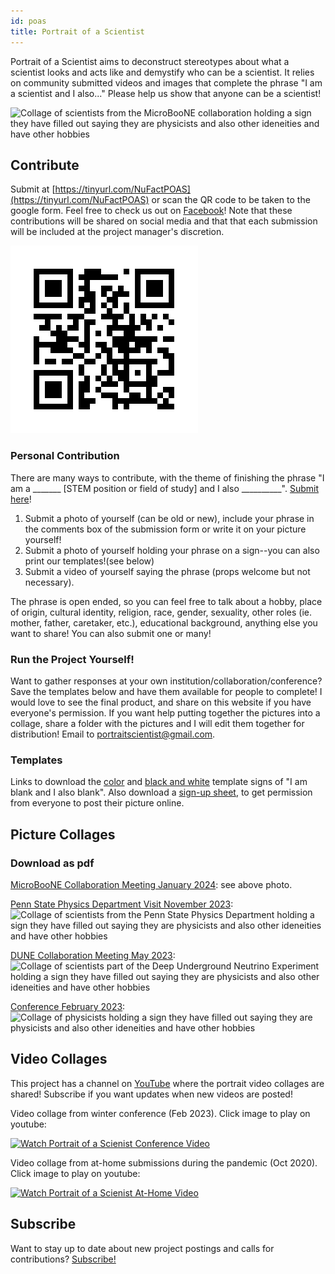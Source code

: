 ```yaml
---
id: poas
title: Portrait of a Scientist
---
```


Portrait of a Scientist aims to deconstruct stereotypes about what a scientist looks and acts like and demystify who can be a scientist. It relies on community submitted videos and images that complete the phrase "I am a scientist and I also..." Please help us show that anyone can be a scientist!

![Collage of scientists from the MicroBooNE collaboration holding a sign they have filled out saying they are physicists and also other ideneities and have other hobbies](./assets/POAS_uboone.png)

## Contribute ##

Submit at [https://tinyurl.com/NuFactPOAS](https://tinyurl.com/NuFactPOAS) or scan the QR code to be taken to the google form. Feel free to check us out on [Facebook](https://www.facebook.com/PortraitOfAScientist)! Note that these contributions will be shared on social media and that that each submission will be included at the project manager's discretion. 

![QR code that links to project submisstion goole form](./assets/Submit_to_POAS.png)

### Personal Contribution ###

There are many ways to contribute, with the theme of finishing the phrase "I am a _______ [STEM position or field of study] and I also __________". [Submit here](https://forms.gle/Ze1eJA6T8jBqQtkB9)!

1. Submit a photo of yourself (can be old or new), include your phrase in the comments box of the submission form or write it on your picture yourself!
2. Submit a photo of yourself holding your phrase on a sign--you can also print our templates!(see below)
3. Submit a video of yourself saying the phrase (props welcome but not necessary).

The phrase is open ended, so you can feel free to talk about a hobby, place of origin, cultural identity, religion, race, gender, sexuality, other roles (ie. mother, father, caretaker, etc.), educational background, anything else you want to share! You can also submit one or many!

### Run the Project Yourself! ###

Want to gather responses at your own institution/collaboration/conference? Save the templates below and have them available for people to complete! I would love to see the final product, and share on this website if you have everyone's permission. If you want help putting together the pictures into a collage, share a folder with the pictures and I will edit them together for distribution! Email to portraitscientist@gmail.com.

### Templates ###
Links to download the [color](./assets/Portrait-of-a-Scientist_Template_Color.pdf) and [black and white](./assets/Portrait-of-a-Scientist_Template_BW.pdf) template signs of "I am blank and I also blank". Also download a [sign-up sheet](./assets/POAS_SignUp_Sheets.pdf), to get permission from everyone to post their picture online.

## Picture Collages ##

### Download as pdf ##

[MicroBooNE Collaboration Meeting January 2024](./assets/POAS_uboone.pdf):
see above photo. 

[Penn State Physics Department Visit November 2023](./assets/PennState_POAS.pdf):
![Collage of scientists from the Penn State Physics Department holding a sign they have filled out saying they are physicists and also other ideneities and have other hobbies](./assets/PennState_POAS.png)

[DUNE Collaboration Meeting May 2023](./assets/POAS_DUNE_4x3_FINAL.pdf):
![Collage of scientists part of the Deep Underground Neutrino Experiment holding a sign they have filled out saying they are physicists and also other ideneities and have other hobbies](./assets/POAS_DUNE_4x3_FINAL.png)

[Conference February 2023](./assets/PortraitOfAScientist_LakeLouise2023-compressed.pdf):
![Collage of physicists holding a sign they have filled out saying they are physicists and also other ideneities and have other hobbies](./assets/PortraitOfAScientist_LakeLouise2023-compressed.png)

## Video Collages ## 

This project has a channel on [YouTube](https://www.youtube.com/@portraitofascientist3539) where the portrait video collages are shared! Subscribe if you want updates when new videos are posted!

Video collage from winter conference (Feb 2023). Click image to play on youtube: <br />  

[![Watch Portrait of a Scienist Conference Video](https://img.youtube.com/vi/fxWe5EV_vhg/0.jpg)](https://www.youtube.com/watch?v=fxWe5EV_vhg&ab_channel=PortraitofAScientist)

Video collage from at-home submissions during the pandemic (Oct 2020). Click image to play on youtube: <br />  

[![Watch Portrait of a Scienist At-Home Video](https://img.youtube.com/vi/lL0VaAb8fE0/0.jpg)](https://www.youtube.com/watch?v=lL0VaAb8fE0&ab_channel=PortraitofAScientist)

## Subscribe ##

Want to stay up to date about new project postings and calls for contributions? [Subscribe!](http://eepurl.com/imNhbo)


